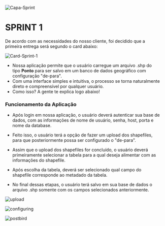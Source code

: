 ![Capa-Sprint](https://user-images.githubusercontent.com/57918707/93690172-ad2d4c00-faab-11ea-9a28-d5e5574bdac8.jpeg)

# SPRINT 1

De acordo com as necessidades do nosso cliente, foi decidido que a primeira entrega será segundo o card abaixo:

![Card-Sprint-1](https://user-images.githubusercontent.com/57918707/98486390-c7f28600-21fb-11eb-8fc0-0d1c0529c103.png)

- Nossa aplicação permite que o usuário carregue um arquivo .shp do tipo **Ponto** para ser salvo em um banco de dados geográfico com configuração "de-para".
- Com uma interface simples e intuitiva, o processo se torna naturalmente direto e compreensível por qualquer usuário.
- Como isso? A gente te explica logo abaixo!

### Funcionamento da Aplicação

- Após login em nossa aplicação, o usuário deverá autenticar sua base de dados, com as informações de nome de usuário, senha, host, porta e nome da database.



- Feito isso, o usuário terá a opção de fazer um upload dos shapefiles, para que posteriormente possa ser configurado o "de-para".



- Assim que o upload dos shapefiles for concluído, o usuário deverá primeiramente selecionar a tabela para a qual deseja alimentar com as informações do shapefile.



- Após escolha da tabela, deverá ser selecionado qual campo do shapefile corresponde ao metadado da tabela.



- No final dessas etapas, o usuário terá salvo em sua base de dados o arquivo .shp somente com os campos selecionados anteriormente.


![upload](https://user-images.githubusercontent.com/55189046/93727271-ca881600-fb90-11ea-9664-bf09c9b0bae2.gif)

![configuring](https://user-images.githubusercontent.com/55189046/93727270-c9ef7f80-fb90-11ea-83e5-c96e0ae2a0bc.gif)

![postbird](https://user-images.githubusercontent.com/55189046/93727267-c8be5280-fb90-11ea-853e-0a078262877f.gif)




